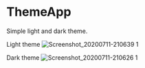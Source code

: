 # ThemeApp
Simple light and dark theme.

Light theme
![Screenshot_20200711-210639 1](https://user-images.githubusercontent.com/62166752/87227876-41e44100-c3bb-11ea-98fe-059df974d8e1.jpg)

Dark theme
![Screenshot_20200711-210626 1](https://user-images.githubusercontent.com/62166752/87227885-50325d00-c3bb-11ea-8497-80c95d31a211.jpg)
